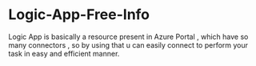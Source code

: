 # Logic-App-Free-Info

Logic App is basically a resource present in Azure Portal , which have so many connectors , so by using that u can easily connect to perform your task in easy and efficient manner.
